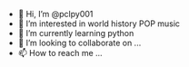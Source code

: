 - 👋 Hi, I’m @pclpy001
- 👀 I’m interested in world history POP music
- 🌱 I’m currently learning python
- 💞️ I’m looking to collaborate on ...
- 📫 How to reach me ...

<!---
pclpy001/pclpy001 is a ✨ special ✨ repository because its `README.md` (this file) appears on your GitHub profile.
You can click the Preview link to take a look at your changes.
--->
